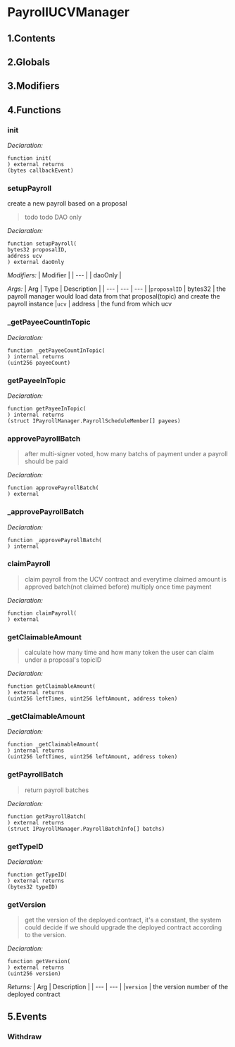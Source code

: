 # PayrollUCVManager





## 1.Contents
<!-- START doctoc -->
<!-- END doctoc -->

## 2.Globals

## 3.Modifiers

## 4.Functions

### init



*Declaration:*
```solidity
function init(
) external returns
(bytes callbackEvent)
```




### setupPayroll
create a new payroll based on a proposal

> todo todo DAO only


*Declaration:*
```solidity
function setupPayroll(
bytes32 proposalID,
address ucv
) external daoOnly
```
*Modifiers:*
| Modifier |
| --- |
| daoOnly |

*Args:*
| Arg | Type | Description |
| --- | --- | --- |
|`proposalID` | bytes32 | the payroll manager would load data from that proposal(topic) and create the payroll instance
|`ucv` | address | the fund from which ucv


### _getPayeeCountInTopic



*Declaration:*
```solidity
function _getPayeeCountInTopic(
) internal returns
(uint256 payeeCount)
```




### getPayeeInTopic



*Declaration:*
```solidity
function getPayeeInTopic(
) internal returns
(struct IPayrollManager.PayrollScheduleMember[] payees)
```




### approvePayrollBatch

> after multi-signer voted, how many batchs of payment under a payroll should be paid

*Declaration:*
```solidity
function approvePayrollBatch(
) external
```




### _approvePayrollBatch



*Declaration:*
```solidity
function _approvePayrollBatch(
) internal
```




### claimPayroll

> claim payroll from the UCV contract and everytime claimed amount is approved batch(not claimed before) multiply once time payment

*Declaration:*
```solidity
function claimPayroll(
) external
```




### getClaimableAmount

> calculate how many time and how many token the user can claim under a proposal's topicID

*Declaration:*
```solidity
function getClaimableAmount(
) external returns
(uint256 leftTimes, uint256 leftAmount, address token)
```




### _getClaimableAmount



*Declaration:*
```solidity
function _getClaimableAmount(
) internal returns
(uint256 leftTimes, uint256 leftAmount, address token)
```




### getPayrollBatch

> return payroll batches

*Declaration:*
```solidity
function getPayrollBatch(
) external returns
(struct IPayrollManager.PayrollBatchInfo[] batchs)
```




### getTypeID



*Declaration:*
```solidity
function getTypeID(
) external returns
(bytes32 typeID)
```




### getVersion

> get the version of the deployed contract, it's a constant, the system could
decide if we should upgrade the deployed contract according to the version.


*Declaration:*
```solidity
function getVersion(
) external returns
(uint256 version)
```


*Returns:*
| Arg | Description |
| --- | --- |
|`version` | the version number of the deployed contract

## 5.Events
### Withdraw





